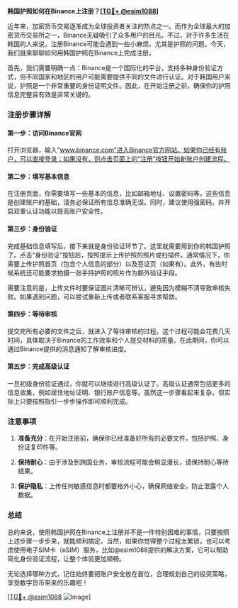 **韩国护照如何在Binance上注册？[[TG💪+ @esim1088](https://t.me/s/esim1088)]**

近年来，加密货币交易逐渐成为全球投资者关注的热点之一。而作为全球最大的加密货币交易所之一，Binance无疑吸引了众多用户的目光。不过，对于许多生活在韩国的人来说，注册Binance可能会遇到一些小麻烦，尤其是护照的问题。今天，我们就来聊聊如何用韩国护照在Binance上完成注册。

首先，我们需要明确一点：Binance是一个国际化的平台，支持多种身份验证方式，但不同国家和地区的用户可能需要提供不同的文件进行认证。对于韩国用户来说，护照是一个非常重要的身份证明文件。因此，在开始注册之前，确保你的护照信息完整且有效是非常关键的。

### 注册步骤详解

#### 第一步：访问Binance官网
打开浏览器，输入“www.binance.com”进入Binance官方网站。如果你已经有账户，可以直接登录；如果没有，则点击页面上的“注册”按钮开始新账户创建流程。

#### 第二步：填写基本信息
在注册页面，你需要填写一些基本的信息，比如邮箱地址、设置密码等。这些信息是创建账户的基础，请务必保证所有信息准确无误。同时，建议使用强密码，并开启双重认证功能以提高账户安全性。

#### 第三步：身份验证
完成基础信息填写后，接下来就是身份验证环节了。这里就需要用到你的韩国护照了。点击“身份验证”按钮后，按照提示上传护照的照片或扫描件。通常情况下，你需要上传护照首页（包含个人信息的部分）以及签证页（如果有）。此外，有些时候系统还可能要求拍摄一张手持护照的照片作为额外验证手段。

需要注意的是，上传文件时要保证图片清晰可辨认，避免因为模糊不清导致审核失败。如果遇到问题，可以尝试重新上传或者联系客服寻求帮助。

#### 第四步：等待审核
提交完所有必要的文件之后，就进入了等待审核的过程。这个过程可能会花费几天时间，具体取决于Binance的工作效率和个人提交材料的质量。在此期间，你可以通过Binance提供的消息通知了解审核进度。

#### 第五步：完成高级认证
一旦初级身份验证通过，你就可以继续进行高级认证了。高级认证通常包括更多的信息收集，例如居住地址证明、银行账户信息等。虽然这一步骤看起来复杂，但实际上只要按照指引一步步操作即可顺利完成。

### 注意事项

1. **准备充分**：在开始注册前，确保你已经准备好所有的必要文件，包括护照、身份证复印件等。
   
2. **保持耐心**：由于涉及到跨国业务，审核流程可能会稍显漫长，请保持耐心等待结果。

3. **保护隐私**：上传任何敏感信息时都要格外小心，确保网络安全，防止泄露个人数据。

### 总结

总的来说，使用韩国护照在Binance上注册并不是一件特别困难的事情，只要按照上述步骤一步步来，就能顺利搞定。当然，如果你觉得整个过程太繁琐，也可以考虑使用电子SIM卡（eSIM）服务，比如@esim1088提供的解决方案，它可以帮助简化身份验证流程，让整个体验更加顺畅。

无论选择哪种方式，记住始终要把账户安全放在首位，合理规划自己的投资策略，享受数字货币带来的乐趣吧！

[[TG💪+ @esim1088](https://t.me/s/esim1088) ![Image](https://i.postimg.cc/4NQfJmqS/Snipaste-2025-05-13-00-14-12.png)]